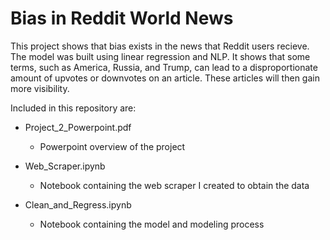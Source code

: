 # Bias in Reddit World News

This project shows that bias exists in the news that Reddit users recieve. The model was built using linear regression and NLP. It shows that some terms, such as America, Russia, and Trump, can lead to a disproportionate amount of upvotes or downvotes on an article. These articles will then gain more visibility.  

Included in this repository are:

* Project_2_Powerpoint.pdf
  * Powerpoint overview of the project

* Web_Scraper.ipynb
  * Notebook containing the web scraper I created to obtain the data

* Clean_and_Regress.ipynb
  * Notebook containing the model and modeling process
